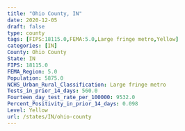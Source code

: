 ```yaml
---
title: "Ohio County, IN"
date: 2020-12-05
draft: false
type: county
tags: [FIPS:18115.0,FEMA:5.0,Large fringe metro,Yellow]
categories: [IN]
County: Ohio County
State: IN
FIPS: 18115.0
FEMA_Region: 5.0
Population: 5875.0
NCHS_Urban_Rural_Classification: Large fringe metro
Tests_in_prior_14_days: 560.0
Fourteen_day_test_rate_per_100000: 9532.0
Percent_Positivity_in_prior_14_days: 0.098
Level: Yellow
url: /states/IN/ohio-county
---
```



